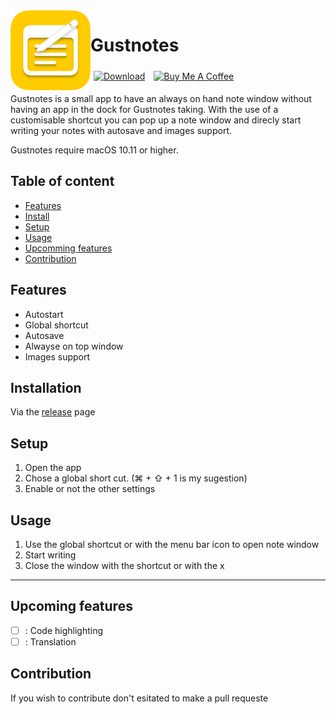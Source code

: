 <img width="128px" src="https://github.com/Nilon123456789/Gustnotes/blob/main/Gustnotes/Assets.xcassets/AppIcon.appiconset/AppIcon258.png?raw=true" alt="Logo" align="left" />

#  Gustnotes
<div>

<a href="https://github.com/nilon123456789/Gustnotes/releases/latest" target="_blank"><img src="https://img.shields.io/github/downloads/nilon123456789/Gustnotes/total.svg" alt="Download" style="height: 25px!important; padding: 5px"></a>
<a href="https://www.buymeacoffee.com/nilslahaye" target="_blank"><img src="https://cdn.buymeacoffee.com/buttons/v2/default-yellow.png" alt="Buy Me A Coffee" style="height: 25px!important; padding: 5px" ></a>
</p>

Gustnotes is a small app to have an always on hand note window without having an app in the dock for Gustnotes taking. With the use of a customisable shortcut you can pop up a note window and direcly start writing your notes with autosave and images support.

Gustnotes require macOS 10.11 or higher.

## Table of content
  * [Features](#features)
  * [Install](#install)
  * [Setup](#setup)
  * [Usage](#usage)
  * [Upcomming features](#upcomming-features)
  * [Contribution](#contribution)

## Features

- Autostart
- Global shortcut
- Autosave
- Alwayse on top window
- Images support

## Installation

Via the [release](https://github.com/nilon123456789/Gustnotes/releases/latest) page

## Setup

1. Open the app
2. Chose a global short cut. (⌘ + ⇧ + 1 is my sugestion)
3. Enable or not the other settings

## Usage

1. Use the global shortcut or with the menu bar icon to open note window
2. Start writing
3. Close the window with the shortcut or with the x

------------

## Upcoming features

- [ ] : Code highlighting
- [ ] : Translation

## Contribution

If you wish to contribute don't esitated to make a pull requeste


